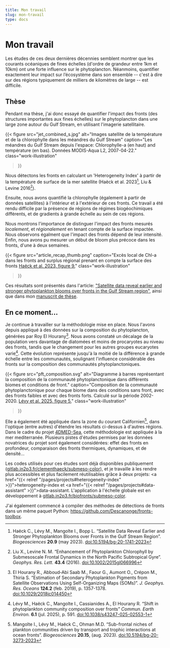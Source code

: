 ```yaml
---
title: Mon travail
slug: mon-travail
type: docs
---
```


# Mon travail

Les études de ces deux dernières décennies semblent montrer que les courants océaniques de fines échelles (d'ordre de grandeur entre 1km et 10km) ont une forte influence sur le phytoplancton.
Néanmoins, quantifier exactement leur impact sur l’écosystème dans son ensemble -- c'est à dire sur des régions typiquement de milliers de kilomètres de large -- est difficile.

## Thèse

Pendant ma thèse, j'ai donc essayé de quantifier l'impact des fronts (des structures importantes aux fines échelles) sur le phytoplancton dans une large zone autour du Gulf Stream, en utilisant l'imagerie satellitaire.

{{< figure
    src="jet_combined_s.jpg"
    alt="Images satellite de la température et de la chlorophylle dans les méandres du Gulf Stream"
    caption="Les méandres du Gulf Stream depuis l'espace: Chlorophylle-a (en haut) and température (en bas). Données MODIS-Aqua L2, 2007-04-22."
    class="work-illustration"
>}}

Nous détectons les fronts en calculant un 'Heterogeneity Index' à partir de la température de surface de la mer satellite (Haëck et al. 2023[^1], Liu & Levine 2016[^2]).

Ensuite, nous avons quantifié la chlorophylle (également à partir de données satellites) à l'intérieur et à l'extérieur de ces fronts. Ce travail a été rendu difficile par la présence de régions de régimes biogéochimiques différents, et de gradients à grande échelle au sein de ces régions.

Nous montrons l'importance de distinguer l'impact des fronts mesurés *localement*, et *régionalement* en tenant compte de la surface impactée. Nous observons égalment que l'impact des fronts dépend de leur intensité.
Enfin, nous avons pu mesurer un début de bloom plus précoce dans les fronts, d'une à deux semaines.

{{< figure
    src="article_recap_thumb.png"
    caption="Excès local de Chl-a dans les fronts and surplus régional prenant en compte la surface des fronts [Haëck et al. 2023, figure 9.](https://bg.copernicus.org/articles/20/1741/2023/#Ch1.F9)"
    class="work-illustration"
>}}

Ces résultats sont présentés dans l'article: ["Satellite data reveal earlier and stronger phytoplankton blooms over fronts in the Gulf Stream region"](https://doi.org/10.5194/bg-20-1741-2023), ainsi que dans mon [manuscrit de thèse](https://theses.hal.science/tel-04249198).

## En ce moment...

Je continue à travailler sur la méthodologie mise en place.
Nous l'avons depuis appliqué à des données sur la composition du phytoplancton, générées par Roy El Hourany[^3].
Nous avons constaté un décalage de la population vers davantage de diatomées et moins de procaryotes au niveau des fronts, tandis que le changement pour les autres groupes eucaryotes varie[^4].
Cette évolution représente jusqu'à la moitié de la différence à grande échelle entre les communautés, soulignant l'influence considérable des fronts sur la composition des communautés phytoplanctoniques.

{{< figure
    src="pft_composition.svg"
    alt="Diagramme à barres représentant la composition de la communauté phytoplanctonique dans différents biomes et conditions de front."
    caption="Composition de la communauté phytoplanctonique pour chaque biome dans des conditions sans front, avec des fronts faibles et avec des fronts forts. Calculé sur la période 2002-2020. [Lévy et al. 2025, figure 5.](https://www.nature.com/articles/s43247-025-02553-1/figures/5)"
    class="work-illustration"

>}}

Elle a également été appliquée dans la zone du courant Californien[^5], dans l'optique (entre autres) d'étendre les résultats ci-dessus à d'autres régions.
Dans le cadre du projet [4DMED-Sea](http://ricerca.ismar.cnr.it/4DMED/Phyto_c1.html#), cette méthodologie est appliquée à la mer mediterranée.
Plusieurs pistes d'études permises par les données novatrices du projet sont également considérées: effet des fronts en profondeur, comparaison des fronts thermiques, dynamiques, et de densité...

Les codes utilisés pour ces études sont déjà disponibles publiquement (<a  href="https://gitlab.in2p3.fr/clementhaeck/submeso-color">gitlab.in2p3.fr/clementhaeck/submeso-color</a>), et je travaille à les rendre plus accessibles et plus facilement réutilisables grâce à deux projets: <a href="{{< relref "/pages/projects#heterogeneity-index" >}}">heterogeneity-index</a> et <a href="{{< relref "/pages/projects#data-assistant" >}}">data-assistant</a>. L'application à l'échelle globale est en développement à <a  href="https://gitlab.in2p3.fr/biofronts/submeso-color">gitlab.in2p3.fr/biofronts/submeso-color</a>.

J'ai également commencé à compiler des méthodes de détections de fronts dans un même paquet Python: https://github.com/Descanonge/fronts-toolbox.

[^1]: Haëck C., Lévy M., Mangolte I., Bopp L.
    “Satellite Data Reveal Earlier and Stronger Phytoplankton Blooms over Fronts in the Gulf Stream Region”.
    *Biogeosciences* **20.9** (may 2023).
    [doi:10.5194/bg-20-1741-2023](https://doi.org/10.5194/bg-20-1741-2023)
    
[^2]: Liu X., Levine N. M.
    “Enhancement of Phytoplankton Chlorophyll by Submesoscale Frontal Dynamics in the North Pacific Subtropical Gyre”.
    *Geophys. Res. Lett.* **43.4** (2016).
    [doi:10.1002/2015gl066996](https://doi.org/10.1002/2015gl066996)

[^3]: El Hourany R., Abboud‐Abi Saab M., Faour G., Aumont O., Crépon M., Thiria S.
    “Estimation of Secondary Phytoplankton Pigments from Satellite Observations Using Self-Organizing Maps (SOMs)”.
    *J. Geophys. Res. Oceans* **124.2** (feb. 2019), p. 1357-1378.
    [doi:10.1029/2018jc014450](https://doi.org/10.1029/2018jc014450)

[^4]: Lévy M., Haëck C., Mangolte I., Cassianides A., El Hourany R.
    “Shift in phytoplankton community composition over fronts”
    *Commun. Earth Environ.* **6.1** (jul. 2025), p. 591.
    [doi:10.1038/s43247-025-02553-1](https://doi.org/10.1038/s43247-025-02553-1)

[^5]: Mangolte I., Lévy M., Haëck C., Ohman M.D.
    “Sub-frontal niches of plankton communities driven by transport and trophic interactions at ocean fronts”.
    *Biogeosciences* **20.15**, (aug. 2023).
    [doi:10.5194/bg-20-3273-2023](https://doi.org/10.5194/bg-20-3273-2023)
